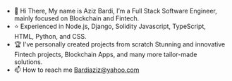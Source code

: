 - 👋 Hi There, My name is Aziz Bardi, I’m a Full Stack Software Engineer, mainly focused on Blockchain and Fintech.
- ⭐ Experienced in Node.js, Django, Solidity Javascript, TypeScript, HTML, Python, and CSS.
- 🏆 I've personally created projects from scratch Stunning and innovative Fintech projects, Blockchain Apps, and many more tailor-made solutions.
- 📫 How to reach me Bardiaziz@yahoo.com  


<!---
AzizBardi/AzizBardi is a ✨ special ✨ repository because its `README.md` (this file) appears on your GitHub profile.
You can click the Preview link to take a look at your changes.
--->
